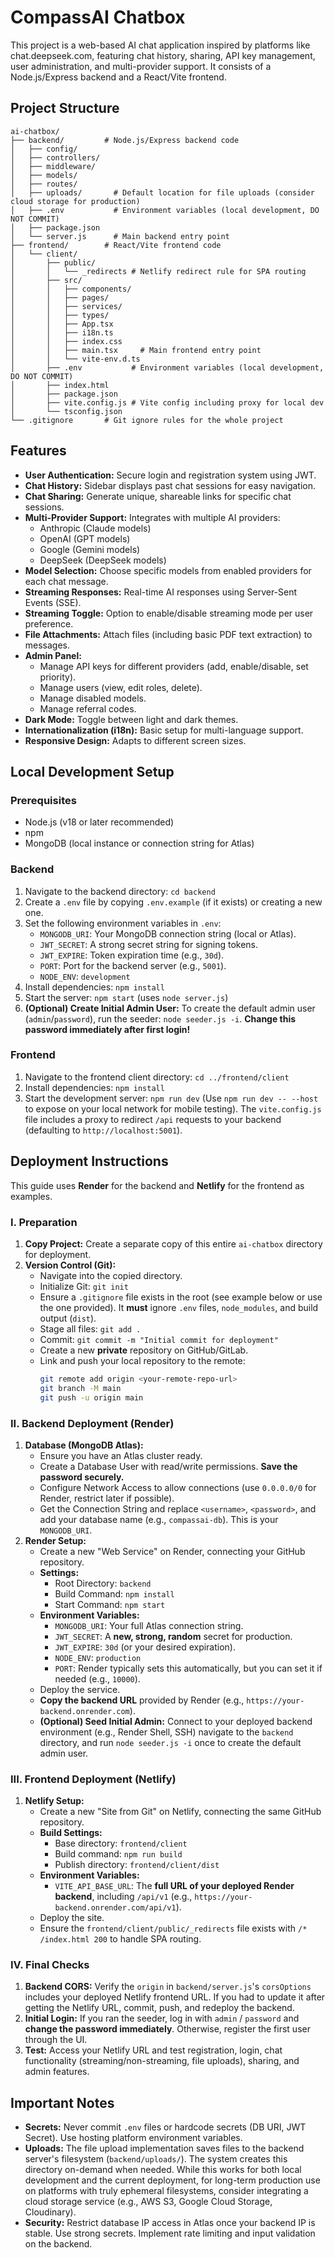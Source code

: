 # CompassAI Chatbox

This project is a web-based AI chat application inspired by platforms like chat.deepseek.com, featuring chat history, sharing, API key management, user administration, and multi-provider support. It consists of a Node.js/Express backend and a React/Vite frontend.

## Project Structure

```
ai-chatbox/
├── backend/         # Node.js/Express backend code
│   ├── config/
│   ├── controllers/
│   ├── middleware/
│   ├── models/
│   ├── routes/
│   ├── uploads/       # Default location for file uploads (consider cloud storage for production)
│   ├── .env           # Environment variables (local development, DO NOT COMMIT)
│   ├── package.json
│   └── server.js      # Main backend entry point
├── frontend/        # React/Vite frontend code
│   └── client/
│       ├── public/
│       │   └── _redirects # Netlify redirect rule for SPA routing
│       ├── src/
│       │   ├── components/
│       │   ├── pages/
│       │   ├── services/
│       │   ├── types/
│       │   ├── App.tsx
│       │   ├── i18n.ts
│       │   ├── index.css
│       │   ├── main.tsx     # Main frontend entry point
│       │   └── vite-env.d.ts
│       ├── .env           # Environment variables (local development, DO NOT COMMIT)
│       ├── index.html
│       ├── package.json
│       ├── vite.config.js # Vite config including proxy for local dev
│       └── tsconfig.json
└── .gitignore       # Git ignore rules for the whole project
```

## Features

*   **User Authentication:** Secure login and registration system using JWT.
*   **Chat History:** Sidebar displays past chat sessions for easy navigation.
*   **Chat Sharing:** Generate unique, shareable links for specific chat sessions.
*   **Multi-Provider Support:** Integrates with multiple AI providers:
    *   Anthropic (Claude models)
    *   OpenAI (GPT models)
    *   Google (Gemini models)
    *   DeepSeek (DeepSeek models)
*   **Model Selection:** Choose specific models from enabled providers for each chat message.
*   **Streaming Responses:** Real-time AI responses using Server-Sent Events (SSE).
*   **Streaming Toggle:** Option to enable/disable streaming mode per user preference.
*   **File Attachments:** Attach files (including basic PDF text extraction) to messages.
*   **Admin Panel:**
    *   Manage API keys for different providers (add, enable/disable, set priority).
    *   Manage users (view, edit roles, delete).
    *   Manage disabled models.
    *   Manage referral codes.
*   **Dark Mode:** Toggle between light and dark themes.
*   **Internationalization (i18n):** Basic setup for multi-language support.
*   **Responsive Design:** Adapts to different screen sizes.

## Local Development Setup

### Prerequisites

*   Node.js (v18 or later recommended)
*   npm
*   MongoDB (local instance or connection string for Atlas)

### Backend

1.  Navigate to the backend directory: `cd backend`
2.  Create a `.env` file by copying `.env.example` (if it exists) or creating a new one.
3.  Set the following environment variables in `.env`:
    *   `MONGODB_URI`: Your MongoDB connection string (local or Atlas).
    *   `JWT_SECRET`: A strong secret string for signing tokens.
    *   `JWT_EXPIRE`: Token expiration time (e.g., `30d`).
    *   `PORT`: Port for the backend server (e.g., `5001`).
    *   `NODE_ENV`: `development`
4.  Install dependencies: `npm install`
5.  Start the server: `npm start` (uses `node server.js`)
6.  **(Optional) Create Initial Admin User:** To create the default admin user (`admin`/`password`), run the seeder: `node seeder.js -i`. **Change this password immediately after first login!**

### Frontend

1.  Navigate to the frontend client directory: `cd ../frontend/client`
2.  Install dependencies: `npm install`
3.  Start the development server: `npm run dev` (Use `npm run dev -- --host` to expose on your local network for mobile testing). The `vite.config.js` file includes a proxy to redirect `/api` requests to your backend (defaulting to `http://localhost:5001`).

## Deployment Instructions

This guide uses **Render** for the backend and **Netlify** for the frontend as examples.

### I. Preparation

1.  **Copy Project:** Create a separate copy of this entire `ai-chatbox` directory for deployment.
2.  **Version Control (Git):**
    *   Navigate into the copied directory.
    *   Initialize Git: `git init`
    *   Ensure a `.gitignore` file exists in the root (see example below or use the one provided). It **must** ignore `.env` files, `node_modules`, and build output (`dist`).
    *   Stage all files: `git add .`
    *   Commit: `git commit -m "Initial commit for deployment"`
    *   Create a new **private** repository on GitHub/GitLab.
    *   Link and push your local repository to the remote:
        ```bash
        git remote add origin <your-remote-repo-url>
        git branch -M main
        git push -u origin main
        ```

### II. Backend Deployment (Render)

1.  **Database (MongoDB Atlas):**
    *   Ensure you have an Atlas cluster ready.
    *   Create a Database User with read/write permissions. **Save the password securely.**
    *   Configure Network Access to allow connections (use `0.0.0.0/0` for Render, restrict later if possible).
    *   Get the Connection String and replace `<username>`, `<password>`, and add your database name (e.g., `compassai-db`). This is your `MONGODB_URI`.
2.  **Render Setup:**
    *   Create a new "Web Service" on Render, connecting your GitHub repository.
    *   **Settings:**
        *   Root Directory: `backend`
        *   Build Command: `npm install`
        *   Start Command: `npm start`
    *   **Environment Variables:**
        *   `MONGODB_URI`: Your full Atlas connection string.
        *   `JWT_SECRET`: A **new, strong, random** secret for production.
        *   `JWT_EXPIRE`: `30d` (or your desired expiration).
        *   `NODE_ENV`: `production`
        *   `PORT`: Render typically sets this automatically, but you can set it if needed (e.g., `10000`).
    *   Deploy the service.
    *   **Copy the backend URL** provided by Render (e.g., `https://your-backend.onrender.com`).
    *   **(Optional) Seed Initial Admin:** Connect to your deployed backend environment (e.g., Render Shell, SSH) navigate to the `backend` directory, and run `node seeder.js -i` once to create the default admin user.

### III. Frontend Deployment (Netlify)

1.  **Netlify Setup:**
    *   Create a new "Site from Git" on Netlify, connecting the same GitHub repository.
    *   **Build Settings:**
        *   Base directory: `frontend/client`
        *   Build command: `npm run build`
        *   Publish directory: `frontend/client/dist`
    *   **Environment Variables:**
        *   `VITE_API_BASE_URL`: The **full URL of your deployed Render backend**, including `/api/v1` (e.g., `https://your-backend.onrender.com/api/v1`).
    *   Deploy the site.
    *   Ensure the `frontend/client/public/_redirects` file exists with `/* /index.html 200` to handle SPA routing.

### IV. Final Checks

1.  **Backend CORS:** Verify the `origin` in `backend/server.js`'s `corsOptions` includes your deployed Netlify frontend URL. If you had to update it after getting the Netlify URL, commit, push, and redeploy the backend.
2.  **Initial Login:** If you ran the seeder, log in with `admin` / `password` and **change the password immediately**. Otherwise, register the first user through the UI.
3.  **Test:** Access your Netlify URL and test registration, login, chat functionality (streaming/non-streaming, file uploads), sharing, and admin features.

## Important Notes

*   **Secrets:** Never commit `.env` files or hardcode secrets (DB URI, JWT Secret). Use hosting platform environment variables.
*   **Uploads:** The file upload implementation saves files to the backend server's filesystem (`backend/uploads/`). The system creates this directory on-demand when needed. While this works for both local development and the current deployment, for long-term production use on platforms with truly ephemeral filesystems, consider integrating a cloud storage service (e.g., AWS S3, Google Cloud Storage, Cloudinary).
*   **Security:** Restrict database IP access in Atlas once your backend IP is stable. Use strong secrets. Implement rate limiting and input validation on the backend.
